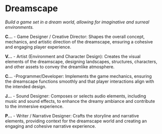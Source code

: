 # Dreamscape
*Build a game set in a dream world, allowing for imaginative and surreal environments.*


**C...**  - Game Designer / Creative Director: Shapes the overall concept, mechanics, and artistic direction of the dreamscape, ensuring a cohesive and engaging player experience.  


**V...** - Artist (Environment and Character Design): Creates the visual elements of the dreamscape, designing landscapes, structures, characters, and other assets to convey the dreamlike atmosphere.  


**C...**  -Programmer/Developer: Implements the game mechanics, ensuring the dreamscape functions smoothly and that player interactions align with the intended design.  


**J...**  - Sound Designer: Composes or selects audio elements, including music and sound effects, to enhance the dreamy ambiance and contribute to the immersive experience.  


**P...**  - Writer / Narrative Designer: Crafts the storyline and narrative elements, providing context for the dreamscape world and creating an engaging and cohesive narrative experience.